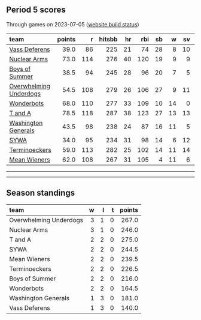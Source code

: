 

## Period 5 scores

Through games on 2023-07-05 ([website build status](https://github.com/brian-bot/pl-site/actions))


|team                   | points|   r| hitsbb| hr| rbi| sb|  w| sv|  so|   era|  whip|
|:----------------------|------:|---:|------:|--:|---:|--:|--:|--:|---:|-----:|-----:|
|[Vass Deferens](./vassdeferens)|   39.0|  86|    225| 21|  74| 28|  8| 10| 201| 4.118| 1.216|
|[Nuclear Arms](./nucleararms)|   73.0| 114|    276| 40| 120| 19|  9|  9| 190| 3.086| 1.114|
|[Boys of Summer](./boysofsummer)|   38.5|  94|    245| 28|  96| 20|  7|  5| 166| 3.560| 1.259|
|[Overwhelming Underdogs](./overwhelmingunderdogs)|   54.5| 108|    279| 26| 106| 27|  9| 11| 146| 3.978| 1.232|
|[Wonderbots](./wonderbots)|   68.0| 110|    277| 33| 109| 10| 14|  0| 201| 3.316| 1.095|
|[T and A](./tanda)     |   78.5| 118|    287| 38| 123| 27| 13| 13| 122| 3.730| 1.171|
|[Washington Generals](./washingtongenerals)|   43.5|  98|    238| 24|  87| 16| 11|  5| 131| 3.067| 1.178|
|[SYWA](./sywa)         |   34.0|  95|    234| 31|  98| 14|  6| 12| 155| 5.580| 1.300|
|[Terminoeckers](./terminoeckers)|   59.0| 113|    282| 25| 102| 14| 11| 14| 190| 4.131| 1.202|
|[Mean Wieners](./meanwieners)|   62.0| 108|    267| 31| 105|  4| 11|  6| 201| 3.109| 1.061|

* * *
* * *

## Season standings


|team                   |  w|  l|  t| points|
|:----------------------|--:|--:|--:|------:|
|Overwhelming Underdogs |  3|  1|  0|  267.0|
|Nuclear Arms           |  3|  1|  0|  246.0|
|T and A                |  2|  2|  0|  275.0|
|SYWA                   |  2|  2|  0|  244.5|
|Mean Wieners           |  2|  2|  0|  239.5|
|Terminoeckers          |  2|  2|  0|  226.5|
|Boys of Summer         |  2|  2|  0|  216.0|
|Wonderbots             |  2|  2|  0|  164.5|
|Washington Generals    |  1|  3|  0|  181.0|
|Vass Deferens          |  1|  3|  0|  140.0|


